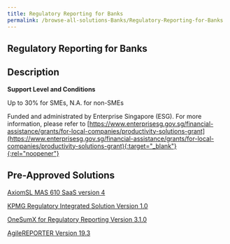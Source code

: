 ```yaml
---
title: Regulatory Reporting for Banks
permalink: /browse-all-solutions-Banks/Regulatory-Reporting-for-Banks
---
```


## Regulatory Reporting for Banks
## Description

**Support Level and Conditions**

Up to 30% for SMEs, N.A. for non-SMEs

Funded and administrated by Enterprise Singapore (ESG). For more information, please refer to
[https://www.enterprisesg.gov.sg/financial-assistance/grants/for-local-companies/productivity-solutions-grant](https://www.enterprisesg.gov.sg/financial-assistance/grants/for-local-companies/productivity-solutions-grant){:target="_blank"}{:rel="noopener"}

## Pre-Approved Solutions

<a href='/productivity-solutions-grant/solutionrepo/solution1475' target='_blank'>AxiomSL MAS 610 SaaS version 4</a><br>

<a href='/productivity-solutions-grant/solutionrepo/solution1478' target='_blank'>KPMG Regulatory Integrated Solution Version 1.0</a><br>

<a href='/productivity-solutions-grant/solutionrepo/solution1483' target='_blank'>OneSumX for Regulatory Reporting Version 3.1.0</a><br>

<a href='/productivity-solutions-grant/solutionrepo/solution1831' target='_blank'>AgileREPORTER Version 19.3</a><br>

